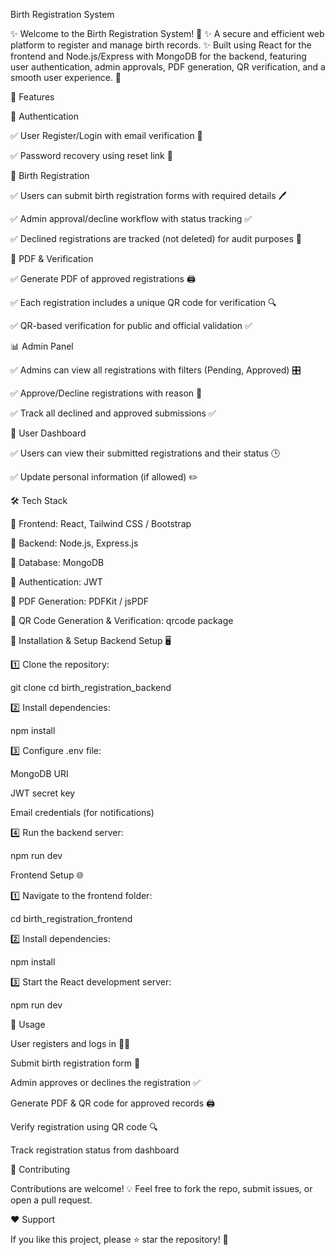 Birth Registration System


✨ Welcome to the Birth Registration System! 🍼
✨ A secure and efficient web platform to register and manage birth records.
✨ Built using React for the frontend and Node.js/Express with MongoDB for the backend, featuring user authentication, admin approvals, PDF generation, QR verification, and a smooth user experience. 🚀

🌟 Features

🔐 Authentication

✅ User Register/Login with email verification 📧

✅ Password recovery using reset link 🔄


📝 Birth Registration

✅ Users can submit birth registration forms with required details 🖊️

✅ Admin approval/decline workflow with status tracking ✅

✅ Declined registrations are tracked (not deleted) for audit purposes 📜


📄 PDF & Verification

✅ Generate PDF of approved registrations 🖨️

✅ Each registration includes a unique QR code for verification 🔍

✅ QR-based verification for public and official validation ✅


📊 Admin Panel

✅ Admins can view all registrations with filters (Pending, Approved) 🎛️

✅ Approve/Decline registrations with reason 📝

✅ Track all declined and approved submissions ✅


📌 User Dashboard

✅ Users can view their submitted registrations and their status 🕒

✅ Update personal information (if allowed) ✏️

🛠️ Tech Stack

🔹 Frontend: React, Tailwind CSS / Bootstrap

🔹 Backend: Node.js, Express.js

🔹 Database: MongoDB

🔹 Authentication: JWT

🔹 PDF Generation: PDFKit / jsPDF

🔹 QR Code Generation & Verification: qrcode package

🔧 Installation & Setup
Backend Setup 🖥️

1️⃣ Clone the repository:

git clone <repository-url>
cd birth_registration_backend


2️⃣ Install dependencies:

npm install


3️⃣ Configure .env file:

MongoDB URI

JWT secret key

Email credentials (for notifications)

4️⃣ Run the backend server:

npm run dev

Frontend Setup 🌐

1️⃣ Navigate to the frontend folder:

cd birth_registration_frontend


2️⃣ Install dependencies:

npm install


3️⃣ Start the React development server:

npm run dev


🚀 Usage

User registers and logs in 🧑‍💻

Submit birth registration form 📝

Admin approves or declines the registration ✅

Generate PDF & QR code for approved records 🖨️

Verify registration using QR code 🔍

Track registration status from dashboard 


🤝 Contributing

Contributions are welcome! 💡
Feel free to fork the repo, submit issues, or open a pull request.

❤️ Support

If you like this project, please ⭐ star the repository! 🌟

